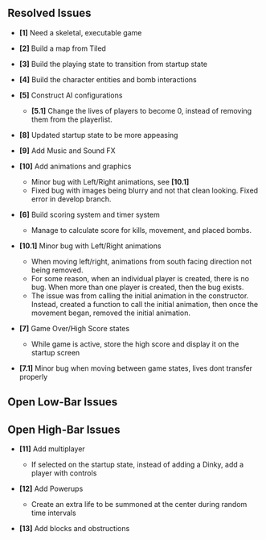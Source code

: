 ## Resolved Issues ##

- **[1]** Need a skeletal, executable game

- **[2]** Build a map from Tiled

- **[3]** Build the playing state to transition from startup state

- **[4]** Build the character entities and bomb interactions

- **[5]** Construct AI configurations
    - **[5.1]** Change the lives of players to become 0, instead of removing them from the playerlist.

- **[8]** Updated startup state to be more appeasing

- **[9]** Add Music and Sound FX

- **[10]** Add animations and graphics
    - Minor bug with Left/Right animations, see **[10.1]**
    - Fixed bug with images being blurry and not that clean looking. Fixed error in develop branch.

- **[6]** Build scoring system and timer system
    - Manage to calculate score for kills, movement, and placed bombs.

- **[10.1]** Minor bug with Left/Right animations
    - When moving left/right, animations from south facing direction not being removed.
    - For some reason, when an individual player is created, there is no bug. When more than one player is created, then the bug exists.
    - The issue was from calling the initial animation in the constructor. Instead, created a function to call the initial animation, then once the movement began, removed the initial animation.

- **[7]** Game Over/High Score states
    - While game is active, store the high score and display it on the startup screen

- **[7.1]** Minor bug when moving between game states, lives dont transfer properly

## Open Low-Bar Issues ##

## Open High-Bar Issues ##

- **[11]** Add multiplayer
    - If selected on the startup state, instead of adding a Dinky, add a player with controls

- **[12]** Add Powerups
    - Create an extra life to be summoned at the center during random time intervals

- **[13]** Add blocks and obstructions